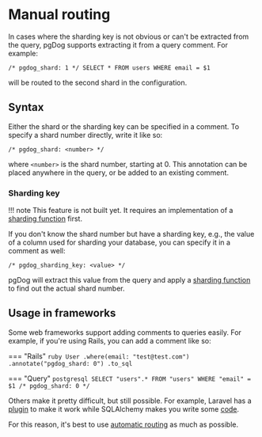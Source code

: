 # Manual routing

In cases where the sharding key is not obvious or can't be extracted from the query,
pgDog supports extracting it from a query comment. For example:

```postgresql
/* pgdog_shard: 1 */ SELECT * FROM users WHERE email = $1
```

will be routed to the second shard in the configuration.

## Syntax

Either the shard or the sharding key can be specified in a comment. To specify a shard number directly, write it like so:

```postgresql
/* pgdog_shard: <number> */
```

where `<number>` is the shard number, starting at 0. This annotation can be placed anywhere in
the query, or be added to an existing comment.

### Sharding key

!!! note
    This feature is not built yet. It requires an implementation of a [sharding function](sharding-functions.md) first.

If you don't know the shard number but have a sharding key, e.g., the value of a column used for sharding your database, you can specify it in a comment as well:

```postgresql
/* pgdog_sharding_key: <value> */
```

pgDog will extract this value from the query and apply a [sharding function](sharding-functions.md) to find out the actual shard number.

## Usage in frameworks

Some web frameworks support adding comments to queries easily. For example, if you're using Rails, you can add a comment like so:

=== "Rails"
    ```ruby
    User
      .where(email: "test@test.com")
      .annotate("pgdog_shard: 0")
      .to_sql
    ```

=== "Query"
    ```postgresql
    SELECT "users".* FROM "users" WHERE "email" = $1 /* pgdog_shard: 0 */
    ```

Others make it pretty difficult, but still possible. For example, Laravel has a [plugin](https://github.com/spatie/laravel-sql-commenter) to make it work while SQLAlchemy makes you write some [code](https://github.com/sqlalchemy/sqlalchemy/discussions/11115).

For this reason, it's best to use [automatic routing](automatic-routing.md) as much as possible.
